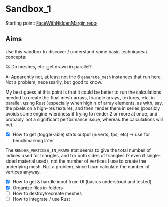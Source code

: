 # Sandbox_1
Starting point: [FaceWithHiddenMargin repo](https://github.com/jinjagit/face_with_margin)  
  
## Aims
Use this sandbox to discover / understand some basic techniques / concepts:  
  
Q: Do meshes, etc. get drawn in parallel?  
  
A: Apparently not, at least not the 6 `generate_mesh` instances that run here. Not a problem, necessarily, but good to know.  
  
My best guess at this point is that it could be better to run the calculations needed to create the final mesh arrays, triangle arrays, textures, etc. in parallel, using Rust (especially when high n of array elements, as with, say, the pixels on a high-res texture), and then render them in series (possibly avoids some engine wierdness if trying to render 2 or more at once, and probably not a significant performance issue, whereas the calculations will be).  
  
- [x] How to get (toggle-able) stats output (n verts, fps, etc) -> use for benchmarking later

The `RENDER_VERTICES_IN_FRAME` stat seems to give the total number of indices used for triangles, and for both sides of triangles (? even if single-sided material used), not the number of vertices I use to create the underlying mesh. Not a problem, since I can calculate the number of vertices anyway.


- [x] How to get & handle input from UI (basics understood and tested)
- [x] Organize files in folders
- [ ] How to destroy/recreate meshes
- [ ] How to integrate / use Rust
